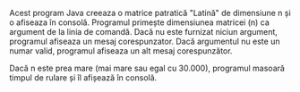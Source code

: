 Acest program Java creeaza o matrice patratică "Latină" de dimensiune n și o afiseaza în consolă. Programul primește dimensiunea matricei (n) ca argument de la linia 
de comandă. Dacă nu este furnizat niciun argument, programul afiseaza un mesaj corespunzator. Dacă argumentul nu este un numar valid, programul afiseaza un alt mesaj 
corespunzător.

Dacă n este prea mare (mai mare sau egal cu 30.000), programul masoară timpul de rulare și îl afișează în consolă. 
